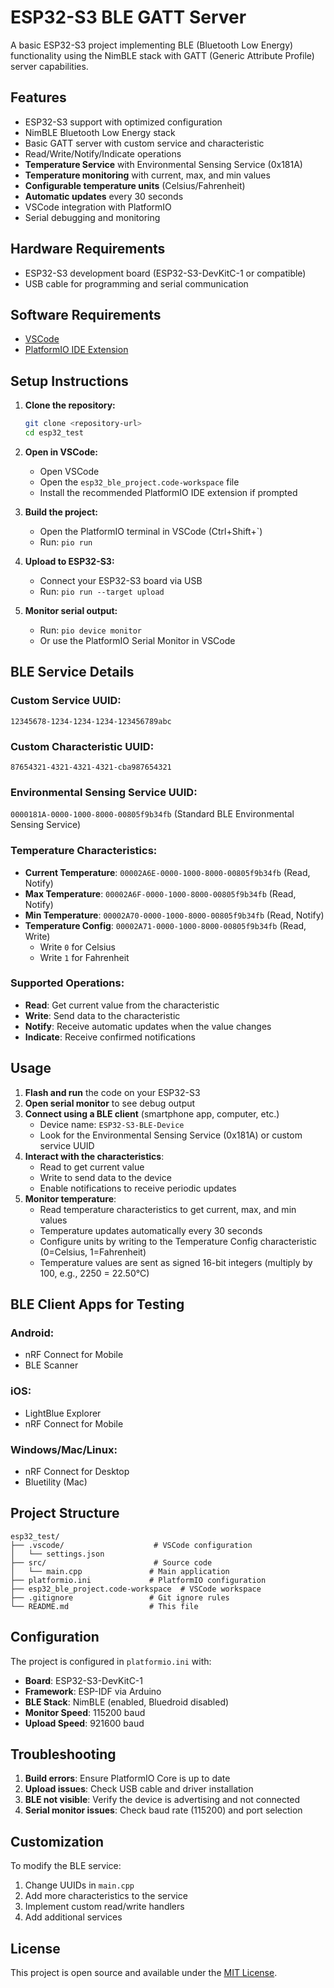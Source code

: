 # ESP32-S3 BLE GATT Server

A basic ESP32-S3 project implementing BLE (Bluetooth Low Energy) functionality using the NimBLE stack with GATT (Generic Attribute Profile) server capabilities.

## Features

- ESP32-S3 support with optimized configuration
- NimBLE Bluetooth Low Energy stack
- Basic GATT server with custom service and characteristic
- Read/Write/Notify/Indicate operations
- **Temperature Service** with Environmental Sensing Service (0x181A)
- **Temperature monitoring** with current, max, and min values
- **Configurable temperature units** (Celsius/Fahrenheit)
- **Automatic updates** every 30 seconds
- VSCode integration with PlatformIO
- Serial debugging and monitoring

## Hardware Requirements

- ESP32-S3 development board (ESP32-S3-DevKitC-1 or compatible)
- USB cable for programming and serial communication

## Software Requirements

- [VSCode](https://code.visualstudio.com/)
- [PlatformIO IDE Extension](https://platformio.org/install/ide-vscode)

## Setup Instructions

1. **Clone the repository:**
   ```bash
   git clone <repository-url>
   cd esp32_test
   ```

2. **Open in VSCode:**
   - Open VSCode
   - Open the `esp32_ble_project.code-workspace` file
   - Install the recommended PlatformIO IDE extension if prompted

3. **Build the project:**
   - Open the PlatformIO terminal in VSCode (Ctrl+Shift+`)
   - Run: `pio run`

4. **Upload to ESP32-S3:**
   - Connect your ESP32-S3 board via USB
   - Run: `pio run --target upload`

5. **Monitor serial output:**
   - Run: `pio device monitor`
   - Or use the PlatformIO Serial Monitor in VSCode

## BLE Service Details

### Custom Service UUID: 
`12345678-1234-1234-1234-123456789abc`

### Custom Characteristic UUID:
`87654321-4321-4321-4321-cba987654321`

### Environmental Sensing Service UUID:
`0000181A-0000-1000-8000-00805f9b34fb` (Standard BLE Environmental Sensing Service)

### Temperature Characteristics:
- **Current Temperature**: `00002A6E-0000-1000-8000-00805f9b34fb` (Read, Notify)
- **Max Temperature**: `00002A6F-0000-1000-8000-00805f9b34fb` (Read, Notify)
- **Min Temperature**: `00002A70-0000-1000-8000-00805f9b34fb` (Read, Notify)
- **Temperature Config**: `00002A71-0000-1000-8000-00805f9b34fb` (Read, Write)
  - Write `0` for Celsius
  - Write `1` for Fahrenheit

### Supported Operations:
- **Read**: Get current value from the characteristic
- **Write**: Send data to the characteristic
- **Notify**: Receive automatic updates when the value changes
- **Indicate**: Receive confirmed notifications

## Usage

1. **Flash and run** the code on your ESP32-S3
2. **Open serial monitor** to see debug output
3. **Connect using a BLE client** (smartphone app, computer, etc.)
   - Device name: `ESP32-S3-BLE-Device`
   - Look for the Environmental Sensing Service (0x181A) or custom service UUID
4. **Interact with the characteristics**:
   - Read to get current value
   - Write to send data to the device
   - Enable notifications to receive periodic updates
5. **Monitor temperature**:
   - Read temperature characteristics to get current, max, and min values
   - Temperature updates automatically every 30 seconds
   - Configure units by writing to the Temperature Config characteristic (0=Celsius, 1=Fahrenheit)
   - Temperature values are sent as signed 16-bit integers (multiply by 100, e.g., 2250 = 22.50°C)

## BLE Client Apps for Testing

### Android:
- nRF Connect for Mobile
- BLE Scanner

### iOS:
- LightBlue Explorer
- nRF Connect for Mobile

### Windows/Mac/Linux:
- nRF Connect for Desktop
- Bluetility (Mac)

## Project Structure

```
esp32_test/
├── .vscode/                    # VSCode configuration
│   └── settings.json
├── src/                        # Source code
│   └── main.cpp               # Main application
├── platformio.ini             # PlatformIO configuration
├── esp32_ble_project.code-workspace  # VSCode workspace
├── .gitignore                 # Git ignore rules
└── README.md                  # This file
```

## Configuration

The project is configured in `platformio.ini` with:
- **Board**: ESP32-S3-DevKitC-1
- **Framework**: ESP-IDF via Arduino
- **BLE Stack**: NimBLE (enabled, Bluedroid disabled)
- **Monitor Speed**: 115200 baud
- **Upload Speed**: 921600 baud

## Troubleshooting

1. **Build errors**: Ensure PlatformIO Core is up to date
2. **Upload issues**: Check USB cable and driver installation
3. **BLE not visible**: Verify the device is advertising and not connected
4. **Serial monitor issues**: Check baud rate (115200) and port selection

## Customization

To modify the BLE service:
1. Change UUIDs in `main.cpp`
2. Add more characteristics to the service
3. Implement custom read/write handlers
4. Add additional services

## License

This project is open source and available under the [MIT License](LICENSE).